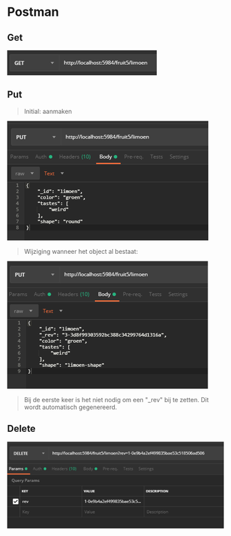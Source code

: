 # Postman

## Get

![get](afb/getLimoen.png)

## Put

> Initial: aanmaken

![put1](afb/putLimoen.png)

> Wijziging wanneer het object al bestaat:

![put2](afb/wijzigLimoen.png)

> Bij de eerste keer is het niet nodig om een "_rev" bij te zetten. Dit wordt automatisch gegenereerd.

## Delete

![delete](afb/deleteLimoen.png)
